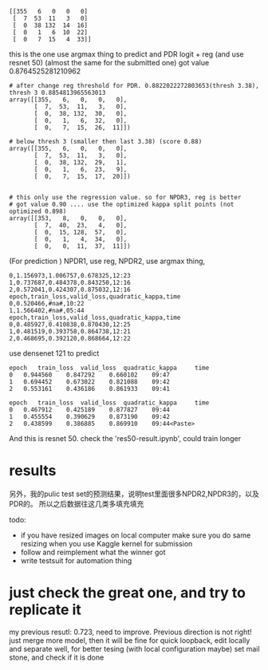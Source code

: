 ```
[[355   6   0   0   0]
 [  7  53  11   3   0]
 [  0  38 132  14  16]
 [  0   1   6  10  22]
 [  0   7  15   4  33]]
```
this is the one use argmax thing to predict and PDR logit + reg (and use
resnet 50) (almost the same for the submitted one)
got value 0.8764525281210962

```
# after change reg threshold for PDR. 0.8822022272803653(thresh 3.38), thresh 3 0.8854813965563013
array([[355,   6,   0,   0,   0],
       [  7,  53,  11,   3,   0],
       [  0,  38, 132,  30,   0],
       [  0,   1,   6,  32,   0],
       [  0,   7,  15,  26,  11]])

# below thresh 3 (smaller then last 3.38) (score 0.88)
array([[355,   6,   0,   0,   0],
       [  7,  53,  11,   3,   0],
       [  0,  38, 132,  29,   1],
       [  0,   1,   6,  23,   9],
       [  0,   7,  15,  17,  20]])


# this only use the regression value. so for NPDR3, reg is better
# got value 0.90 .... use the optimized kappa split points (not optimized 0.898)
array([[353,   8,   0,   0,   0],
       [  7,  40,  23,   4,   0],
       [  0,  15, 128,  57,   0],
       [  0,   1,   4,  34,   0],
       [  0,   0,  11,  37,  11]])
```



(For prediction ) NPDR1, use reg, NPDR2, use argmax thing, 



```
0,1.156973,1.006757,0.678325,12:23
1,0.737687,0.484378,0.843250,12:16
2,0.572041,0.424307,0.875032,12:16
epoch,train_loss,valid_loss,quadratic_kappa,time
0,0.520466,#na#,10:22
1,1.566402,#na#,05:44
epoch,train_loss,valid_loss,quadratic_kappa,time
0,0.485927,0.410838,0.870430,12:25
1,0.481519,0.393758,0.864738,12:21
2,0.468695,0.392120,0.868664,12:22
```
use densenet 121 to predict

```
epoch 	train_loss 	valid_loss 	quadratic_kappa 	time
0 	0.944560 	0.847292 	0.660102 	09:47
1 	0.694452 	0.673022 	0.821088 	09:42
2 	0.553161 	0.436186 	0.861933 	09:41

epoch   train_loss  valid_loss  quadratic_kappa     time
0   0.467912    0.425189    0.877827    09:44
1   0.455554    0.390629    0.873190    09:42
2   0.438599    0.386885    0.869910    09:44<Paste>
```
And this is resnet 50. check the 'res50-result.ipynb', could train longer


# results

另外，我的pulic test set的预测结果，说明test里面很多NPDR2,NPDR3的，以及PDR的。
所以之后数据往这几类多填充填充

todo: 
- if you have resized images on local computer make sure you do same resizing when you use Kaggle kernel for submission 
- follow and reimplement what the winner got
- write testsuit for automation thing
# just check the great one, and try to replicate it

my previous resutl:
0.723, need to improve. Previous direction is not right! just merge more model, then it will be fine
for quick loopback, edit locally and separate well, for better tesing (with local configuration maybe)
set mail stone, and check if it is done


